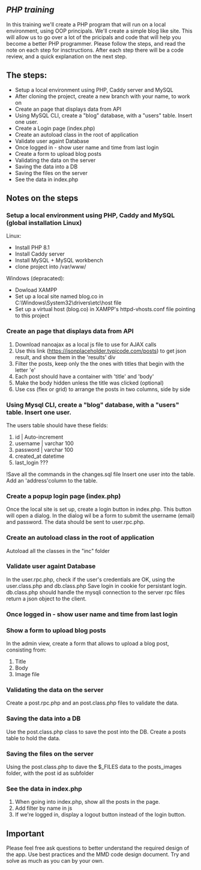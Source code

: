 ## _PHP training_
In this training we'll create a PHP program that will run on a local environment, using OOP principals.
We'll create a simple blog like site. This will allow us to go over a lot of the  pricipals and code that will help you become a better PHP programmer.
Please follow the steps, and read the note on each step for insctructions.
After each step there will be a code review, and a quick explanation on the next step.

## The steps:
- Setup a local environment using PHP, Caddy server and MySQL
- After cloning the project, create a new branch with your name, to work on
- Create an page that displays data from API
- Using MySQL CLI, create a "blog" database, with a "users" table. Insert one user.
- Create a Login page (index.php)
- Create an autoload class in the root of application
- Validate user againt Database
- Once logged in - show user name and time from last login
- Create a form to upload blog posts
- Validating the data on the server
- Saving the data into a DB
- Saving the files on the server
- See the data in index.php

## Notes on the steps
### Setup a local environment using PHP, Caddy and MySQL (global installation Linux)
Linux:
- Install PHP 8.1
- Install Caddy server
- Install MySQL + MySQL workbench
- clone project into /var/www/

Windows (depracated):
- Dowload XAMPP
- Set up a local site named blog.co in C:\Windows\System32\drivers\etc\host file
- Set up a virtual host (blog.co) in XAMPP's httpd-vhosts.conf file pointing to this project



### Create an page that displays data from API
1. Download nanoajax as a local js file to use for AJAX calls 
2. Use this link (https://jsonplaceholder.typicode.com/posts) to get json result, and show them in the 'results' div
3. Filter the posts, keep only the the ones with titles that begin with the letter 'e'
4. Each post should have a container with 'title' and 'body'
5. Make the body hidden unless the title was clicked (optional)
6. Use css (flex or grid) to arrange the posts in two columns, side by side

### Using Mysql CLI, create a "blog" database, with a "users" table. Insert one user.
The users table should have these fields:
1. id | Auto-increment 
2. username | varchar 100
3. password | varchar 100
4. created_at datetime
5. last_login ???

!Save all the commands in the changes.sql file
Insert one user into the table.
Add an 'address'column to the table.


### Create a popup login page (index.php)
Once the local site is set up, create a login button in index.php.
This button will open a dialog. In the dialog wil be a form to submit the username (email) and password.
The data should be sent to user.rpc.php.

### Create an autoload class in the root of application
Autoload all the classes in the "inc" folder

### Validate user againt Database
In the user.rpc.php, check if the user's credentials are OK, using the user.class.php and db.class.php
Save login in cookie for persistant login.
db.class.php should handle the mysqli connection to the server
rpc files return a json object to the client.

### Once logged in - show user name and time from last login
### Show a form to upload blog posts
In the admin view, create a form that allows to upload a blog post, consisting from:
1. Title
2. Body
3. Image file

### Validating the data on the server
Create a post.rpc.php and an post.class.php files to validate the data.

### Saving the data into a DB
Use the post.class.php class to save the post into the DB.
Create a posts table to hold the data.
### Saving the files on the server
Using the post.class.php to dave the $_FILES data to the posts_images folder, with the post id as subfolder
### See the data in index.php
1. When going into index.php, show all the posts in the page. 
2. Add filter by name in js
3. If we're logged in, display a logout button instead of the login button.


## Important
Please feel free ask questions to better understand the required design of the app.
Use best practices and the MMD code design document.
Try and solve as much as you can by your own.
